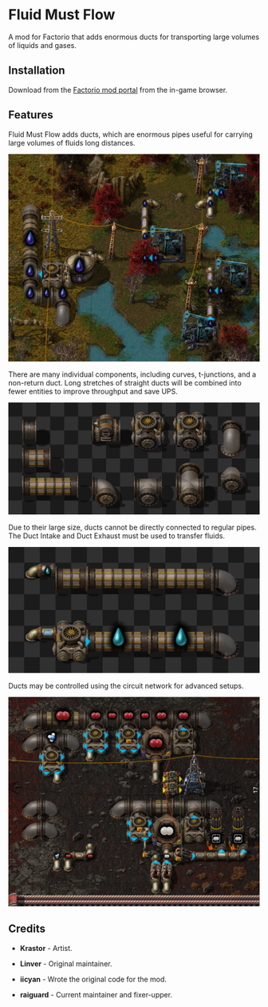 # Fluid Must Flow

A mod for Factorio that adds enormous ducts for transporting large volumes of liquids and gases.

## Installation

Download from the [Factorio mod portal](https://mods.factorio.com/mod/FluidMustFlow) from the in-game browser.

## Features

Fluid Must Flow adds ducts, which are enormous pipes useful for carrying large volumes of fluids long distances.

![](./screenshots/demo.png)

There are many individual components, including curves, t-junctions, and a non-return duct. Long stretches of straight ducts will be combined into fewer entities to improve throughput and save UPS.

![](./screenshots/components.png)

Due to their large size, ducts cannot be directly connected to regular pipes. The Duct Intake and Duct Exhaust must be used to transfer fluids.

![](./screenshots/endpoints.png)

Ducts may be controlled using the circuit network for advanced setups.

![](./screenshots/circuit-network.png)

## Credits

- **Krastor** - Artist.

- **Linver** - Original maintainer.

- **iicyan** - Wrote the original code for the mod.

- **raiguard** - Current maintainer and fixer-upper.
